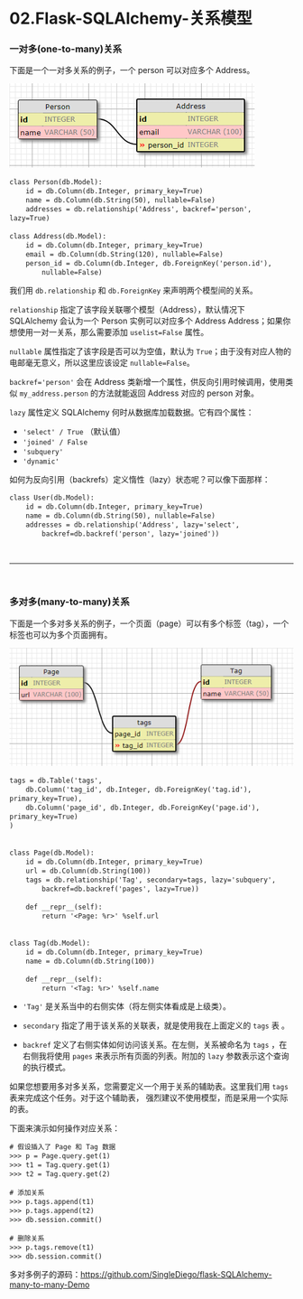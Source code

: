 # 02.Flask-SQLAlchemy-关系模型

### 一对多(one-to-many)关系

下面是一个一对多关系的例子，一个 person 可以对应多个 Address。

![数据库图示](https://github.com/SingleDiego/Flask-SQLAlchemy-Notes/blob/main/IMG/01.png)

```
class Person(db.Model):
    id = db.Column(db.Integer, primary_key=True)
    name = db.Column(db.String(50), nullable=False)
    addresses = db.relationship('Address', backref='person', lazy=True)

class Address(db.Model):
    id = db.Column(db.Integer, primary_key=True)
    email = db.Column(db.String(120), nullable=False)
    person_id = db.Column(db.Integer, db.ForeignKey('person.id'),
        nullable=False)
```

我们用 ``db.relationship`` 和 ``db.ForeignKey`` 来声明两个模型间的关系。

``relationship`` 指定了该字段关联哪个模型（Address），默认情况下 SQLAlchemy 会认为一个 Person 实例可以对应多个 Address Address；如果你想使用一对一关系，那么需要添加 ``uselist=False`` 属性。

``nullable`` 属性指定了该字段是否可以为空值，默认为 ``True``；由于没有对应人物的电邮毫无意义，所以这里应该设定 ``nullable=False``。

``backref='person'`` 会在 Address 类新增一个属性，供反向引用时候调用，使用类似 ``my_address.person`` 的方法就能返回 Address 对应的 person 对象。

``lazy`` 属性定义 SQLAlchemy 何时从数据库加载数据。它有四个属性：

* ``'select' / True`` （默认值）
* ``'joined' / False``
* ``'subquery'``
* ``'dynamic'`` 

如何为反向引用（backrefs）定义惰性（lazy）状态呢？可以像下面那样：

```
class User(db.Model):
    id = db.Column(db.Integer, primary_key=True)
    name = db.Column(db.String(50), nullable=False)
    addresses = db.relationship('Address', lazy='select',
        backref=db.backref('person', lazy='joined'))
```


<br>
<hr>
<br>



### 多对多(many-to-many)关系

下面是一个多对多关系的例子，一个页面（page）可以有多个标签（tag），一个标签也可以为多个页面拥有。

![数据库图示](https://github.com/SingleDiego/Flask-SQLAlchemy-Notes/blob/main/IMG/02.png)


```
tags = db.Table('tags',
    db.Column('tag_id', db.Integer, db.ForeignKey('tag.id'), primary_key=True),
    db.Column('page_id', db.Integer, db.ForeignKey('page.id'), primary_key=True)
)


class Page(db.Model):
    id = db.Column(db.Integer, primary_key=True)
    url = db.Column(db.String(100))
    tags = db.relationship('Tag', secondary=tags, lazy='subquery',
        backref=db.backref('pages', lazy=True))

    def __repr__(self):
        return '<Page: %r>' %self.url


class Tag(db.Model):
    id = db.Column(db.Integer, primary_key=True)
    name = db.Column(db.String(100))

    def __repr__(self):
        return '<Tag: %r>' %self.name
```

* ``'Tag'`` 是关系当中的右侧实体（将左侧实体看成是上级类）。

* ``secondary`` 指定了用于该关系的关联表，就是使用我在上面定义的 ``tags`` 表 。

* ``backref`` 定义了右侧实体如何访问该关系。在左侧，关系被命名为 ``tags`` ，在右侧我将使用 ``pages`` 来表示所有页面的列表。附加的 ``lazy`` 参数表示这个查询的执行模式。


如果您想要用多对多关系，您需要定义一个用于关系的辅助表。这里我们用 ``tags`` 表来完成这个任务。对于这个辅助表， 强烈建议不使用模型，而是采用一个实际的表。

下面来演示如何操作对应关系：
```
# 假设插入了 Page 和 Tag 数据
>>> p = Page.query.get(1)
>>> t1 = Tag.query.get(1)
>>> t2 = Tag.query.get(2)

# 添加关系
>>> p.tags.append(t1)
>>> p.tags.append(t2)
>>> db.session.commit()

# 删除关系
>>> p.tags.remove(t1)
>>> db.session.commit()
```

多对多例子的源码：https://github.com/SingleDiego/flask-SQLAlchemy-many-to-many-Demo
